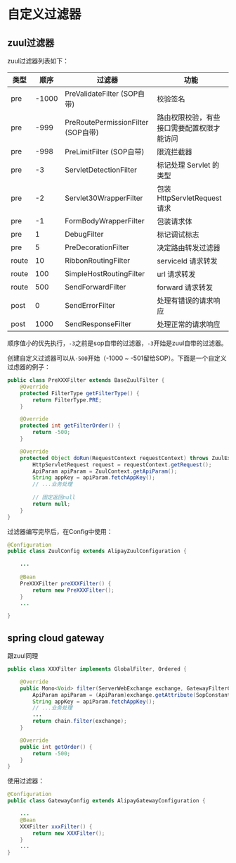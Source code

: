 # 自定义过滤器

## zuul过滤器

zuul过滤器列表如下：

| 类型 | 顺序 | 过滤器               | 功能                       |
| ----- | ---- | ----------------------- | ---------------------------- |
| pre   | -1000   | PreValidateFilter (SOP自带)  | 校验签名 |
| pre   | -999   | PreRoutePermissionFilter (SOP自带)  | 路由权限校验，有些接口需要配置权限才能访问 |
| pre   | -998   | PreLimitFilter (SOP自带)  | 限流拦截器 |
| pre   | -3   | ServletDetectionFilter  | 标记处理 Servlet 的类型 |
| pre   | -2   | Servlet30WrapperFilter  | 包装 HttpServletRequest 请求 |
| pre   | -1   | FormBodyWrapperFilter   | 包装请求体              |
| pre | 1    | DebugFilter             | 标记调试标志           |
| pre | 5    | PreDecorationFilter     | 决定路由转发过滤器 |
| route | 10   | RibbonRoutingFilter     | serviceId 请求转发       |
| route | 100  | SimpleHostRoutingFilter | url 请求转发             |
| route | 500  | SendForwardFilter       | forward 请求转发         |
| post  | 0    | SendErrorFilter         | 处理有错误的请求响应 |
| post  | 1000 | SendResponseFilter      | 处理正常的请求响应  |

顺序值小的优先执行，`-3`之前是sop自带的过滤器，`-3`开始是zuul自带的过滤器。

创建自定义过滤器可以从`-500`开始（-1000 ~ -501留给SOP）。下面是一个自定义过虑器的例子：

```java
public class PreXXXFilter extends BaseZuulFilter {
    @Override
    protected FilterType getFilterType() {
        return FilterType.PRE;
    }

    @Override
    protected int getFilterOrder() {
        return -500;
    }

    @Override
    protected Object doRun(RequestContext requestContext) throws ZuulException {
        HttpServletRequest request = requestContext.getRequest();
        ApiParam apiParam = ZuulContext.getApiParam();
        String appKey = apiParam.fetchAppKey();
        // ...业务处理
        
        // 固定返回null
        return null;
    }
}
```

过滤器编写完毕后，在Config中使用：

```java
@Configuration
public class ZuulConfig extends AlipayZuulConfiguration {

    ...
    
    @Bean
    PreXXXFilter preXXXFilter() {
        return new PreXXXFilter();
    }
    ...

}
```

## spring cloud gateway

跟zuul同理

```java
public class XXXFilter implements GlobalFilter, Ordered {

    @Override
    public Mono<Void> filter(ServerWebExchange exchange, GatewayFilterChain chain) {
        ApiParam apiParam = (ApiParam)exchange.getAttribute(SopConstants.CACHE_API_PARAM);
        String appKey = apiParam.fetchAppKey();
        // ...业务处理
        ...
        return chain.filter(exchange);
    }

    @Override
    public int getOrder() {
        return -500;
    }
}
```

使用过滤器：

```java
@Configuration
public class GatewayConfig extends AlipayGatewayConfiguration {

    ...
    @Bean
    XXXFilter xxxFilter() {
        return new XXXFilter();
    }
    ...
}
```